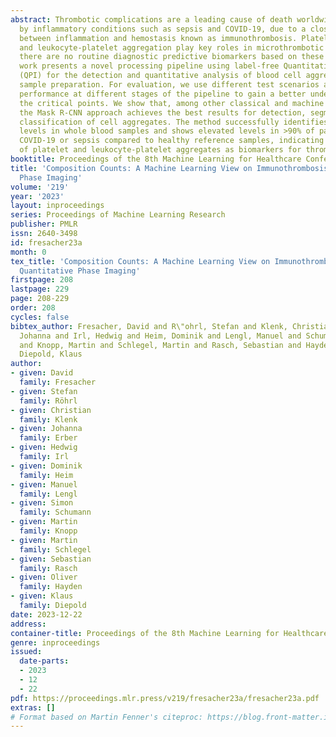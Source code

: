 ```yaml
---
abstract: Thrombotic complications are a leading cause of death worldwide, often triggered
  by inflammatory conditions such as sepsis and COVID-19, due to a close relationship
  between inflammation and hemostasis known as immunothrombosis. Platelet activation
  and leukocyte-platelet aggregation play key roles in microthrombotic events, yet
  there are no routine diagnostic predictive biomarkers based on these factors. This
  work presents a novel processing pipeline using label-free Quantitative Phase Imaging
  (QPI) for the detection and quantitative analysis of blood cell aggregates without
  sample preparation. For evaluation, we use different test scenarios and measure
  performance at different stages of the pipeline to gain a better understanding of
  the critical points. We show that, among other classical and machine learning techniques,
  the Mask R-CNN approach achieves the best results for detection, segmentation, and
  classification of cell aggregates. The method successfully identifies aggregate
  levels in whole blood samples and shows elevated levels in >90% of patients with
  COVID-19 or sepsis compared to healthy reference samples, indicating the potential
  of platelet and leukocyte-platelet aggregates as biomarkers for thrombotic diseases.
booktitle: Proceedings of the 8th Machine Learning for Healthcare Conference
title: 'Composition Counts: A Machine Learning View on Immunothrombosis using Quantitative
  Phase Imaging'
volume: '219'
year: '2023'
layout: inproceedings
series: Proceedings of Machine Learning Research
publisher: PMLR
issn: 2640-3498
id: fresacher23a
month: 0
tex_title: 'Composition Counts: A Machine Learning View on Immunothrombosis using
  Quantitative Phase Imaging'
firstpage: 208
lastpage: 229
page: 208-229
order: 208
cycles: false
bibtex_author: Fresacher, David and R\"ohrl, Stefan and Klenk, Christian and Erber,
  Johanna and Irl, Hedwig and Heim, Dominik and Lengl, Manuel and Schumann, Simon
  and Knopp, Martin and Schlegel, Martin and Rasch, Sebastian and Hayden, Oliver and
  Diepold, Klaus
author:
- given: David
  family: Fresacher
- given: Stefan
  family: Röhrl
- given: Christian
  family: Klenk
- given: Johanna
  family: Erber
- given: Hedwig
  family: Irl
- given: Dominik
  family: Heim
- given: Manuel
  family: Lengl
- given: Simon
  family: Schumann
- given: Martin
  family: Knopp
- given: Martin
  family: Schlegel
- given: Sebastian
  family: Rasch
- given: Oliver
  family: Hayden
- given: Klaus
  family: Diepold
date: 2023-12-22
address:
container-title: Proceedings of the 8th Machine Learning for Healthcare Conference
genre: inproceedings
issued:
  date-parts:
  - 2023
  - 12
  - 22
pdf: https://proceedings.mlr.press/v219/fresacher23a/fresacher23a.pdf
extras: []
# Format based on Martin Fenner's citeproc: https://blog.front-matter.io/posts/citeproc-yaml-for-bibliographies/
---
```

